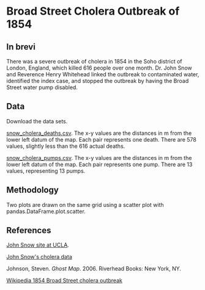 # Broad Street Cholera Outbreak of 1854

## In brevi

There was a severe outbreak of cholera in 1854 in the Soho district of London, England, which killed 616 people over one month. Dr. John Snow and Reverence Henry Whitehead linked the outbreak to contaminated water, identified the index case, and stopped the outbreak by having the Broad Street water pump disabled.

## Data

Download the data sets.

[snow_cholera_deaths.csv](https://drive.google.com/open?id=0BzrdQfHR2I5DSE5NWFZlQXV5VnM). The x-y values are the distances in m from the lower left datum of the map. Each pair represents one death. There are 578 values, slightly less than the 616 actual deaths.

[snow_cholera_pumps.csv](https://drive.google.com/open?id=0BzrdQfHR2I5DSDd2emxObk9HUDA). The x-y values are the distances in m from the lower left datum of the map. Each pair represents one pump. There are 13 values, representing 13 pumps.

## Methodology

Two plots are drawn on the same grid using a scatter plot with pandas.DataFrame.plot.scatter. 

## References

[John Snow site at UCLA](http://www.ph.ucla.edu/epi/snow.html).

[John Snow's cholera data](http://www.math.uah.edu/stat/data/Snow.html)

Johnson, Steven. *Ghost Map*. 2006. Riverhead Books: New York, NY.

[Wikipedia 1854 Broad Street cholera outbreak](https://en.wikipedia.org/wiki/1854_Broad_Street_cholera_outbreak)
